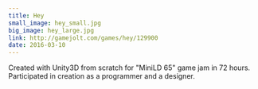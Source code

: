 ```yaml
---
title: Hey
small_image: hey_small.jpg
big_image: hey_large.jpg
link: http://gamejolt.com/games/hey/129900
date: 2016-03-10
---
```

Created with Unity3D from scratch for "MiniLD 65" game jam in 72 hours.
Participated in creation as a programmer and a designer.